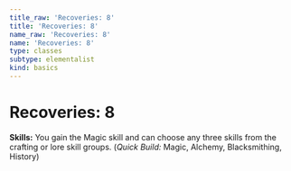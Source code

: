 ```yaml
---
title_raw: 'Recoveries: 8'
title: 'Recoveries: 8'
name_raw: 'Recoveries: 8'
name: 'Recoveries: 8'
type: classes
subtype: elementalist
kind: basics
---
```


# Recoveries: 8

**Skills:** You gain the Magic skill and can choose any three skills from the crafting or lore skill groups. (*Quick Build:* Magic, Alchemy, Blacksmithing, History)
